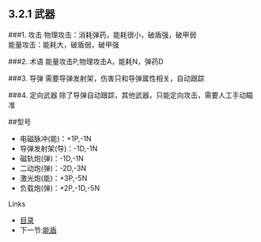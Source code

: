 ## 3.2.1 武器

###1. 攻击
物理攻击：消耗弹药，能耗很小，破盾强，破甲弱  
能量攻击：能耗大，破盾弱，破甲强  

###2. 术语
能量攻击P,物理攻击A，能耗N，弹药D  

###3. 导弹
需要导弹发射架，伤害只和导弹属性相关，自动跟踪  
  
###4. 定向武器
除了导弹自动跟踪，其他武器，只能定向攻击，需要人工手动瞄准

##型号
- 电磁脉冲(能)：+1P,-1N
- 导弹发射架(导)：-1D,-1N  
- 磁轨炮(弹)：-1D,-1N
- 二动炮(弹)：-2D,-3N
- 激光炮(能)：+3P,-5N
- 负载炮(弹)：+2P,-1D,-5N

Links
- [目录](preface.md)
- 下一节:[能盾](03.2.2.md)

